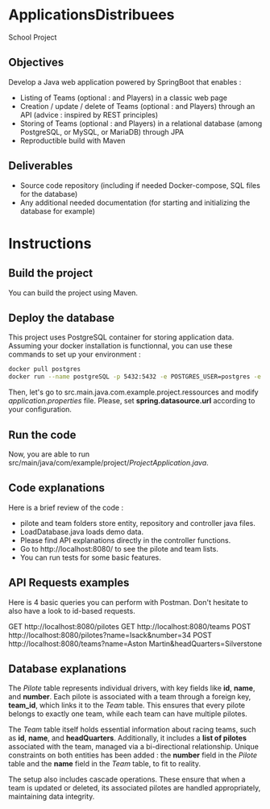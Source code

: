 # ApplicationsDistribuees
School Project

## Objectives 

Develop a Java web application powered by SpringBoot that enables :
- Listing of Teams (optional : and Players) in a classic web page
- Creation / update / delete of Teams (optional : and Players) through an API (advice : inspired by REST principles)
- Storing of Teams (optional : and Players) in a relational database (among PostgreSQL, or MySQL, or MariaDB) through JPA
- Reproductible build with Maven

## Deliverables

- Source code repository (including if needed Docker-compose, SQL files for the database)
- Any additional needed documentation (for starting and initializing the database for example)


# Instructions

## Build the project

You can build the project using Maven.

## Deploy the database

This project uses PostgreSQL container for storing application data.
Assuming your docker installation is functionnal, you can use these commands to set up your environment :  
```bash
docker pull postgres
docker run --name postgreSQL -p 5432:5432 -e POSTGRES_USER=postgres -e POSTGRES_PASSWORD=postgres1234! -e POSTGRES_DB=mydb -d postgres
```
Then, let's go to src.main.java.com.example.project.ressources and modify _application.properties_ file. 
Please, set **spring.datasource.url** according to your configuration.

## Run the code

Now, you are able to run src/main/java/com/example/project/_ProjectApplication.java_.

## Code explanations

Here is a brief review of the code : 
- pilote and team folders store entity, repository and controller java files.
- LoadDatabase.java loads demo data.
- Please find API explanations directly in the controller functions.
- Go to http://localhost:8080/ to see the pilote and team lists.
- You can run tests for some basic features.

## API Requests examples

Here is 4 basic queries you can perform with Postman. Don't hesitate to also have a look to id-based requests.

GET http://localhost:8080/pilotes
GET http://localhost:8080/teams
POST http://localhost:8080/pilotes?name=Isack&number=34
POST http://localhost:8080/teams?name=Aston Martin&headQuarters=Silverstone

## Database explanations

The *Pilote* table represents individual drivers, with key fields like **id**, **name**, and **number**. Each pilote is associated with a team through a foreign key, **team_id**, which links it to the *Team* table. This ensures that every pilote belongs to exactly one team, while each team can have multiple pilotes.

The *Team* table itself holds essential information about racing teams, such as **id**, **name**, and **headQuarters**. Additionally, it includes a **list of pilotes** associated with the team, managed via a bi-directional relationship. 
Unique constraints on both entities has been added : the **number** field in the *Pilote* table and the **name** field in the *Team* table, to fit to reality.

The setup also includes cascade operations. These ensure that when a team is updated or deleted, its associated pilotes are handled appropriately, maintaining data integrity.
